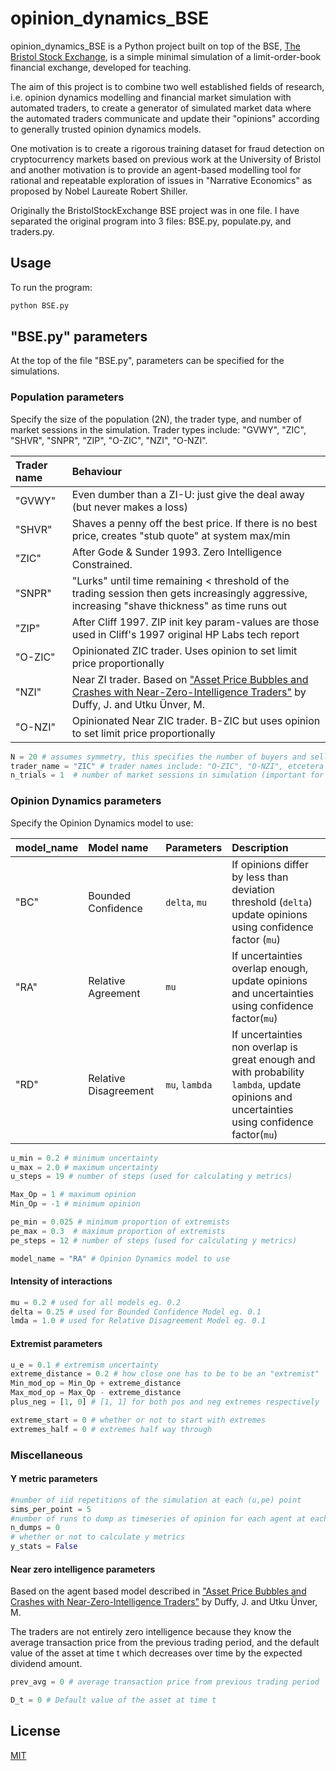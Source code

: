 # opinion_dynamics_BSE

opinion_dynamics_BSE is a Python project built on top of the BSE, [The Bristol
Stock Exchange](https://github.com/davecliff/BristolStockExchange), is a simple minimal simulation of a limit-order-book financial
exchange, developed for teaching.

The aim of this project is to combine two well established fields of research, i.e. opinion dynamics modelling and financial market simulation with automated traders, to create a generator of simulated market data where the automated traders communicate and update their "opinions" according to generally trusted opinion dynamics models.

One motivation is to create a rigorous training dataset for fraud detection on cryptocurrency markets based on previous work at the University of Bristol and another motivation is to provide an agent-based modelling tool for rational and repeatable exploration of issues in "Narrative Economics" as proposed by Nobel Laureate Robert Shiller.

Originally the BristolStockExchange BSE project was in one file.
I have separated the original program into 3 files: BSE.py, populate.py, and traders.py.

## Usage

To run the program:
```bash
python BSE.py
```

## "BSE.py" parameters

At the top of the file "BSE.py", parameters can be specified for the simulations.

### Population parameters

Specify the size of the population (2N), the trader type, and number of market sessions in the simulation.
Trader types include: "GVWY", "ZIC", "SHVR", "SNPR", "ZIP", "O-ZIC", "NZI", "O-NZI".

| Trader name   | Behaviour     |
| :------------- |:-------------|
| "GVWY"        | Even dumber than a ZI-U: just give the deal away (but never makes a loss) |
| "SHVR"        | Shaves a penny off the best price. If there is no best price, creates "stub quote" at system max/min |
| "ZIC"         | After Gode & Sunder 1993. Zero Intelligence Constrained.|
| "SNPR" | "Lurks" until time remaining < threshold of the trading session then gets increasingly aggressive, increasing "shave thickness" as time runs out     |
| "ZIP" | After Cliff 1997. ZIP init key param-values are those used in Cliff's 1997 original HP Labs tech report|
| "O-ZIC"| Opinionated ZIC trader. Uses opinion to set limit price proportionally|
| "NZI"| Near ZI trader. Based on ["Asset Price Bubbles and Crashes with Near-Zero-Intelligence Traders"](https://doi.org/10.1007/s00199-004-0570-9) by Duffy, J. and Utku Ünver, M.|
| "O-NZI"| Opinionated Near ZIC trader. B-ZIC but uses opinion to set limit price proportionally|

```python
N = 20 # assumes symmetry, this specifies the number of buyers and sellers respectively
trader_name = "ZIC" # trader names include: "O-ZIC", "O-NZI", etcetera (see populate.py)
n_trials = 1  # number of market sessions in simulation (important for O-NZI)
```

### Opinion Dynamics parameters

Specify the Opinion Dynamics model to use:

| model_name  | Model name | Parameters | Description
| :--|:--|:--|:--|
| "BC" | Bounded Confidence| ```delta```, ```mu```|If opinions differ by less than deviation threshold (```delta```) update opinions using confidence factor (```mu```) |
| "RA" | Relative Agreement| ```mu```|If uncertainties overlap enough, update opinions and uncertainties using confidence factor(```mu```) |
| "RD" | Relative Disagreement|```mu```, ```lambda``` |If uncertainties non overlap is great enough and with probability ```lambda```, update opinions and uncertainties using confidence factor(```mu```) |

```python
u_min = 0.2 # minimum uncertainty
u_max = 2.0 # maximum uncertainty
u_steps = 19 # number of steps (used for calculating y metrics)

Max_Op = 1 # maximum opinion
Min_Op = -1 # minimum opinion

pe_min = 0.025 # minimum proportion of extremists
pe_max = 0.3  # maximum proportion of extremists
pe_steps = 12 # number of steps (used for calculating y metrics)

model_name = "RA" # Opinion Dynamics model to use

```

#### Intensity of interactions
```python
mu = 0.2 # used for all models eg. 0.2
delta = 0.25 # used for Bounded Confidence Model eg. 0.1
lmda = 1.0 # used for Relative Disagreement Model eg. 0.1
```

#### Extremist parameters
```python
u_e = 0.1 # extremism uncertainty
extreme_distance = 0.2 # how close one has to be to be an "extremist"
Min_mod_op = Min_Op + extreme_distance
Max_mod_op = Max_Op - extreme_distance
plus_neg = [1, 0] # [1, 1] for both pos and neg extremes respectively

extreme_start = 0 # whether or not to start with extremes
extremes_half = 0 # extremes half way through

```

### Miscellaneous
#### Y metric parameters

```python
#number of iid repetitions of the simulation at each (u,pe) point
sims_per_point = 5
#number of runs to dump as timeseries of opinion for each agent at each (u,pe)
n_dumps = 0
# whether or not to calculate y metrics
y_stats = False
```

#### Near zero intelligence parameters

Based on the agent based model described in ["Asset Price Bubbles and Crashes with Near-Zero-Intelligence Traders"](https://doi.org/10.1007/s00199-004-0570-9) by Duffy, J. and Utku Ünver, M.

The traders are not entirely zero intelligence because they know the average transaction price from the previous trading period, and the default value of the asset at time t which decreases over time by the expected dividend amount.

```python
prev_avg = 0 # average transaction price from previous trading period

D_t = 0 # Default value of the asset at time t
```

## License
[MIT](https://choosealicense.com/licenses/mit/)
